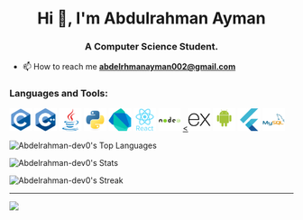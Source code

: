 <h1 align="center">Hi 👋, I'm Abdulrahman Ayman</h1>
<h3 align="center">A Computer Science Student.</h3>

- 📫 How to reach me **abdelrhmanayman002@gmail.com**

<h3 align="left">Languages and Tools:</h3>
<p align="left">
    <a href="https://www.cprogramming.com/" target="_blank" rel="noreferrer"><img src="https://raw.githubusercontent.com/devicons/devicon/master/icons/c/c-original.svg" alt="c" width="40" height="40"/></a>
    <a href="https://www.w3schools.com/cpp/" target="_blank" rel="noreferrer"><img src="https://raw.githubusercontent.com/devicons/devicon/master/icons/cplusplus/cplusplus-original.svg" alt="cplusplus" width="40" height="40"/></a>
    <a href="https://www.java.com" target="_blank" rel="noreferrer"><img src="https://raw.githubusercontent.com/devicons/devicon/master/icons/java/java-original.svg" alt="java" width="40" height="40"/></a>
    <a href="https://www.python.org" target="_blank" rel="noreferrer"><img src="https://raw.githubusercontent.com/devicons/devicon/master/icons/python/python-original.svg" alt="python" width="40" height="40"/></a>
    <a href="https://dart.dev" target="_blank" rel="noreferrer"><img src="https://raw.githubusercontent.com/devicons/devicon/master/icons/dart/dart-original.svg" alt="dart" width="40" height="40"/></a>
    <a href="https://reactjs.org/" target="_blank" rel="noreferrer"><img src="https://raw.githubusercontent.com/devicons/devicon/master/icons/react/react-original-wordmark.svg" alt="react" width="40" height="40"/></a>
    <a href="https://nodejs.org" target="_blank" rel="noreferrer"><img src="https://raw.githubusercontent.com/devicons/devicon/master/icons/nodejs/nodejs-original-wordmark.svg" alt="nodejs" width="40" height="40"/></a>
    <a href="https://expressjs.com" target="_blank" rel="noreferrer"><<img src="https://raw.githubusercontent.com/devicons/devicon/master/icons/express/express-original.svg" alt="express" width="40" height="40"/></a>
    <a href="https://developer.android.com" target="_blank" rel="noreferrer"><img src="https://raw.githubusercontent.com/devicons/devicon/master/icons/android/android-original-wordmark.svg" alt="android" width="40" height="40"/></a>
    <a href="https://flutter.dev" target="_blank" rel="noreferrer"><img src="https://raw.githubusercontent.com/devicons/devicon/master/icons/flutter/flutter-original.svg" alt="flutter" width="40" height="40"/></a>
    <a href="https://www.mysql.com/" target="_blank" rel="noreferrer"><img src="https://raw.githubusercontent.com/devicons/devicon/master/icons/mysql/mysql-original-wordmark.svg" alt="mysql" width="40" height="40"/></a>
</p>

![Abdelrahman-dev0's Top Languages](https://github-readme-stats.vercel.app/api/top-langs/?username=Abdelrahman-dev0&theme=radical&show_icons=true&hide_border=false&layout=compact&card_width=350)

![Abdelrahman-dev0's Stats](https://github-readme-stats.vercel.app/api?username=Abdelrahman-dev0&theme=radical&show_icons=true&hide_border=false&count_private=true&card_width=350)

![Abdelrahman-dev0's Streak](https://github-readme-streak-stats.herokuapp.com/?user=Abdelrahman-dev0&theme=radical&hide_border=false&card_width=350)

---
[![](https://visitcount.itsvg.in/api?id=Abdelrahman-dev0&icon=0&color=1)](https://visitcount.itsvg.in)
